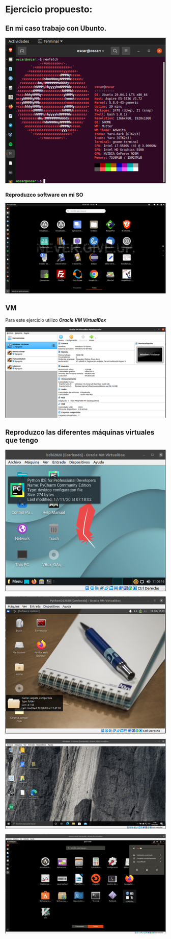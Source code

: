 # Ejercicio propuesto: 



## En mi caso trabajo con Ubunto.


![](image/info.png)


### Reproduzco software en mi SO


![](image/png_to_gif.gif)


##  VM

Para este ejercicio utilizo ***Oracle VM VirtualBox***

![](image/virtualBox.png)


## Reproduzco las diferentes máquinas virtuales que tengo

![](image/1.png)

![](image/2.png)

![](image/3.png)

![](image/4.png)

